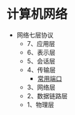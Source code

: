 # 计算机网络
* 网络七层协议
  * 7、应用层
  * 6、表示层
  * 5、会话层
  * 4、传输层
       * [常用端口](port.md)
  * 3、网络层
  * 2、数据链路层
  * 1、物理层